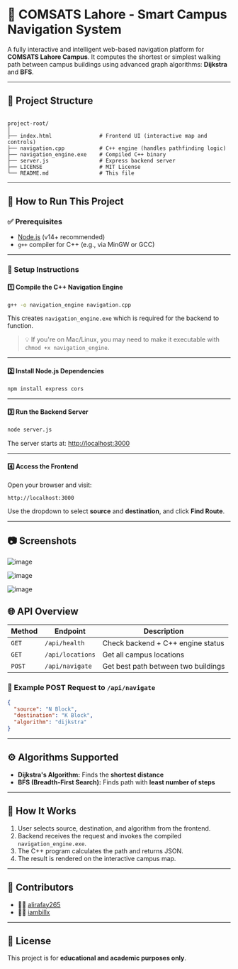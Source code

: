 # 🧭 COMSATS Lahore - Smart Campus Navigation System

A fully interactive and intelligent web-based navigation platform for **COMSATS Lahore Campus**. It computes the shortest or simplest walking path between campus buildings using advanced graph algorithms: **Dijkstra** and **BFS**.

---

## 📁 Project Structure

```

project-root/
│
├── index.html               # Frontend UI (interactive map and controls)
├── navigation.cpp           # C++ engine (handles pathfinding logic)
├── navigation_engine.exe    # Compiled C++ binary
├── server.js                # Express backend server
├── LICENSE                  # MIT License
└── README.md                # This file

````

---

## 🚀 How to Run This Project

### ✅ Prerequisites

- [Node.js](https://nodejs.org/en/) (v14+ recommended)
- `g++` compiler for C++ (e.g., via MinGW or GCC)

---

### 🔧 Setup Instructions

#### 1️⃣ Compile the C++ Navigation Engine
```bash
g++ -o navigation_engine navigation.cpp
````

This creates `navigation_engine.exe` which is required for the backend to function.

> 💡 If you're on Mac/Linux, you may need to make it executable with `chmod +x navigation_engine`.

---

#### 2️⃣ Install Node.js Dependencies

```bash
npm install express cors
```

---

#### 3️⃣ Run the Backend Server

```bash
node server.js
```

The server starts at: [http://localhost:3000](http://localhost:3000)

---

#### 4️⃣ Access the Frontend

Open your browser and visit:

```
http://localhost:3000
```

Use the dropdown to select **source** and **destination**, and click **Find Route**.

---

## 📷 Screenshots

![image](https://github.com/user-attachments/assets/9cb9ea31-be07-4336-8e81-741142ad84b8)

![image](https://github.com/user-attachments/assets/7a4124f2-5658-40ae-94f5-6307579e4d8f)

![image](https://github.com/user-attachments/assets/2e1a88cd-c529-47c5-8d3c-dbcc3118b7a2)


## 🌐 API Overview

| Method | Endpoint         | Description                         |
| ------ | ---------------- | ----------------------------------- |
| `GET`  | `/api/health`    | Check backend + C++ engine status   |
| `GET`  | `/api/locations` | Get all campus locations            |
| `POST` | `/api/navigate`  | Get best path between two buildings |

### 🔄 Example POST Request to `/api/navigate`

```json
{
  "source": "N Block",
  "destination": "K Block",
  "algorithm": "dijkstra"
}
```

---

## ⚙️ Algorithms Supported

* **Dijkstra's Algorithm:** Finds the **shortest distance**
* **BFS (Breadth-First Search):** Finds path with **least number of steps**

---

## 🧠 How It Works

1. User selects source, destination, and algorithm from the frontend.
2. Backend receives the request and invokes the compiled `navigation_engine.exe`.
3. The C++ program calculates the path and returns JSON.
4. The result is rendered on the interactive campus map.

---

## 👥 Contributors

* 👨‍💻 [alirafay265](https://github.com/alirafay265)
* 👨‍💻 [iambillx](https://github.com/iambillx)

---

## 📝 License

This project is for **educational and academic purposes only**.
